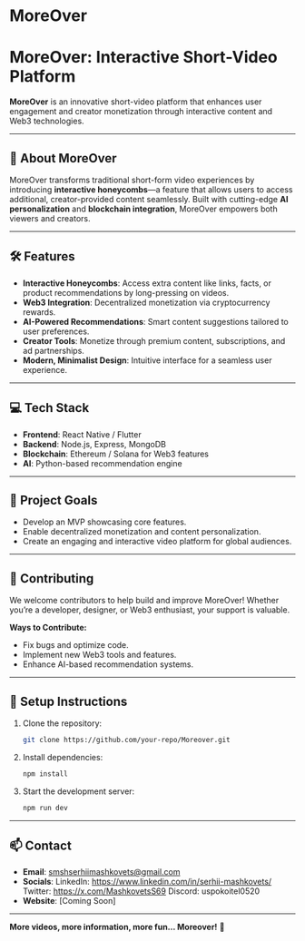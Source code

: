 # MoreOver
# **MoreOver: Interactive Short-Video Platform**  

**MoreOver** is an innovative short-video platform that enhances user engagement and creator monetization through interactive content and Web3 technologies.  

---

## 🚀 **About MoreOver**  
MoreOver transforms traditional short-form video experiences by introducing **interactive honeycombs**—a feature that allows users to access additional, creator-provided content seamlessly. Built with cutting-edge **AI personalization** and **blockchain integration**, MoreOver empowers both viewers and creators.  

---

## 🛠️ **Features**  
- **Interactive Honeycombs**: Access extra content like links, facts, or product recommendations by long-pressing on videos.  
- **Web3 Integration**: Decentralized monetization via cryptocurrency rewards.  
- **AI-Powered Recommendations**: Smart content suggestions tailored to user preferences.  
- **Creator Tools**: Monetize through premium content, subscriptions, and ad partnerships.  
- **Modern, Minimalist Design**: Intuitive interface for a seamless user experience.  

---

## 💻 **Tech Stack**  
- **Frontend**: React Native / Flutter  
- **Backend**: Node.js, Express, MongoDB  
- **Blockchain**: Ethereum / Solana for Web3 features  
- **AI**: Python-based recommendation engine  

---

## 🎯 **Project Goals**  
- Develop an MVP showcasing core features.  
- Enable decentralized monetization and content personalization.  
- Create an engaging and interactive video platform for global audiences.  

---

## 🤝 **Contributing**  
We welcome contributors to help build and improve MoreOver! Whether you’re a developer, designer, or Web3 enthusiast, your support is valuable.  

**Ways to Contribute:**  
- Fix bugs and optimize code.  
- Implement new Web3 tools and features.  
- Enhance AI-based recommendation systems.  

---

## 🔧 **Setup Instructions**  
1. Clone the repository:  
   ```bash  
   git clone https://github.com/your-repo/Moreover.git  
   ```  
2. Install dependencies:  
   ```bash  
   npm install  
   ```  
3. Start the development server:  
   ```bash  
   npm run dev  
   ```  

---

## 📫 **Contact**  
- **Email**: smshserhiimashkovets@gmail.com 
- **Socials**:
 LinkedIn: https://www.linkedin.com/in/serhii-mashkovets/
 Twitter: https://x.com/MashkovetsS69
 Discord: uspokoitel0520
- **Website**: [Coming Soon]  

---

**More videos, more information, more fun… Moreover!** 🚀  
